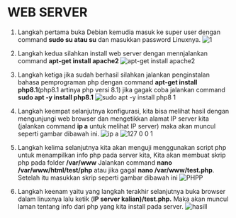 # WEB SERVER 

1. Langkah pertama buka Debian kemudia masuk ke super user dengan command **sudo su atau su** dan masukkan password Linuxnya.
![1](https://user-images.githubusercontent.com/112592881/202991883-286bf7d5-b15a-4c26-b436-bdc1c7e32805.PNG)



2. Langkah kedua silahkan install web server dengan mennjalankan command **apt-get install apache2**
![apt-get install apache2](https://user-images.githubusercontent.com/112459285/198181944-8c9fe916-f132-490b-83ec-8664065a4ad5.png)


3. Langkah ketiga jika sudah berhasil silahkan jalankan penginstalan bahasa pemprograman php dengan command **apt-get install php8.1**(php8.1 artinya php versi 8.1) jika gagak coba jalankan command **sudo apt -y install php8.1**
![sudo apt -y install php8 1](https://user-images.githubusercontent.com/112459285/198183112-cf5f3d5c-2429-4823-a81b-8db46d3d8040.png)


4. Langkah keempat selanjutnya konfigurasi, kita bisa melihat hasil dengan mengunjungi web browser dan mengetikkan alamat IP server kita (jalankan command **ip a** untuk melihat IP server) maka akan muncul seperti gambar dibawah ini.
![ip a](https://user-images.githubusercontent.com/112459285/198181985-b830246d-f9aa-4c53-83ac-f5695abd3366.png) 
![127 0 0 1](https://user-images.githubusercontent.com/112459285/198182282-10c652f6-d1fb-4db4-942d-412e5fa2f52c.png)



5. Langkah kelima selanjutnya kita akan menguji menggunakan script php untuk menampilkan info php pada server kita, Kita akan membuat skrip php pada folder **/var/www**  Jalankan command **nano /var/www/html/test/php** atau jika gagal **nano /var/www/test.php**. Setelah itu masukkan skrip seperti gambar dibawah ini 
![PHPP](https://user-images.githubusercontent.com/112459285/198182414-044328f0-e903-45ab-8fbf-ddb705c1e06f.png)

6. Langkah keenam yaitu yang langkah terakhir selanjutnya buka browser dalam linuxnya lalu ketik (**IP server kalian)/test.php.** Maka akan muncul laman tentang info dari php yang kita install pada server. 
![hasill](https://user-images.githubusercontent.com/112459285/198182948-cf185910-0a2d-48c6-8268-555c0578129e.png)
